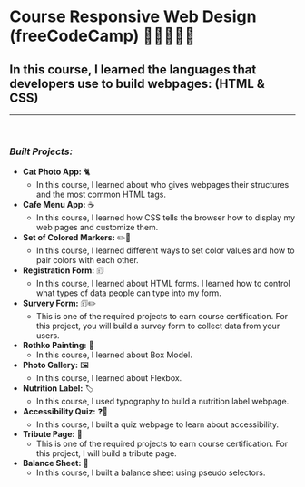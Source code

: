 # **Course Responsive Web Design (freeCodeCamp)** 🚀🚀🧑🏻‍🚀

## **In this course, I learned the languages that developers use to build webpages: (HTML & CSS)**

---

<br>

### _Built Projects:_

- **Cat Photo App:** 🐈
  - In this course, I learned about who gives webpages their structures and the most common HTML tags.
- **Cafe Menu App:** ☕
  - In this course, I learned how CSS tells the browser how to display my web pages and customize them.
- **Set of Colored Markers:** ✏️🌈
  - In this course, I learned different ways to set color values and how to pair colors with each other.
- **Registration Form:** 🗊
  - In this course, I learned about HTML forms. I learned how to control what types of data people can type into my form.
- **Survery Form:** 🗊✏️
  - This is one of the required projects to earn course certification. For this project, you will build a survey form to collect data from your users.
- **Rothko Painting:** 🎨
  - In this course, I learned about Box Model.
- **Photo Gallery:** 🖼️
  - In this course, I learned about Flexbox.
- **Nutrition Label:** 🏷️
  - In this course, I used typography to build a nutrition label webpage.
- **Accessibility Quiz:** ❓🤔
  - In this course, I built a quiz webpage to learn about accessibility.
- **Tribute Page:** 📝
  - This is one of the required projects to earn course certification. For this project, I will build a tribute page.
- **Balance Sheet:** 🧾
  - In this course, I built a balance sheet using pseudo selectors.
